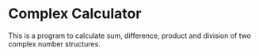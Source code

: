 # Complex Calculator

This is a program to calculate sum, difference, product and division of two complex number structures.
